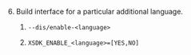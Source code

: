 6. Build interface for a particular additional language.

    1.  `--dis/enable-<language>` 

    2. `XSDK_ENABLE_<language>=[YES,NO]` 
